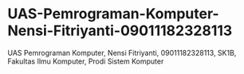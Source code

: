 # UAS-Pemrograman-Komputer-Nensi-Fitriyanti-09011182328113
UAS Pemrograman Komputer, Nensi Fitriyanti, 09011182328113, SK1B, Fakultas Ilmu Komputer, Prodi Sistem Komputer 
